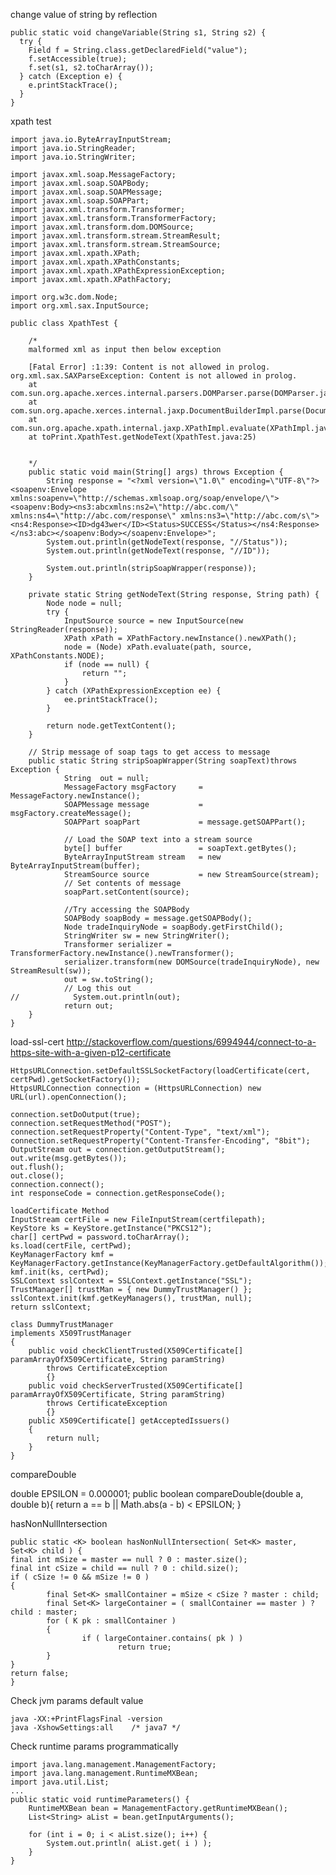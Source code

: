 change value of string by reflection

    public static void changeVariable(String s1, String s2) {
      try {
        Field f = String.class.getDeclaredField("value");
        f.setAccessible(true);
        f.set(s1, s2.toCharArray());
      } catch (Exception e) {
        e.printStackTrace();
      }
    }
  
xpath test
  
    import java.io.ByteArrayInputStream;
    import java.io.StringReader;
    import java.io.StringWriter;
     
    import javax.xml.soap.MessageFactory;
    import javax.xml.soap.SOAPBody;
    import javax.xml.soap.SOAPMessage;
    import javax.xml.soap.SOAPPart;
    import javax.xml.transform.Transformer;
    import javax.xml.transform.TransformerFactory;
    import javax.xml.transform.dom.DOMSource;
    import javax.xml.transform.stream.StreamResult;
    import javax.xml.transform.stream.StreamSource;
    import javax.xml.xpath.XPath;
    import javax.xml.xpath.XPathConstants;
    import javax.xml.xpath.XPathExpressionException;
    import javax.xml.xpath.XPathFactory;
     
    import org.w3c.dom.Node;
    import org.xml.sax.InputSource;
     
    public class XpathTest {
         
        /*
        malformed xml as input then below exception
         
        [Fatal Error] :1:39: Content is not allowed in prolog.
    org.xml.sax.SAXParseException: Content is not allowed in prolog.
        at com.sun.org.apache.xerces.internal.parsers.DOMParser.parse(DOMParser.java:239)
        at com.sun.org.apache.xerces.internal.jaxp.DocumentBuilderImpl.parse(DocumentBuilderImpl.java:283)
        at com.sun.org.apache.xpath.internal.jaxp.XPathImpl.evaluate(XPathImpl.java:468)
        at toPrint.XpathTest.getNodeText(XpathTest.java:25)
         
         
        */
        public static void main(String[] args) throws Exception {
            String response = "<?xml version=\"1.0\" encoding=\"UTF-8\"?><soapenv:Envelope xmlns:soapenv=\"http://schemas.xmlsoap.org/soap/envelope/\"><soapenv:Body><ns3:abcxmlns:ns2=\"http://abc.com/\" xmlns:ns4=\"http://abc.com/response\" xmlns:ns3=\"http://abc.com/s\"><ns4:Response><ID>dg43wer</ID><Status>SUCCESS</Status></ns4:Response></ns3:abc></soapenv:Body></soapenv:Envelope>";
            System.out.println(getNodeText(response, "//Status"));
            System.out.println(getNodeText(response, "//ID"));
             
            System.out.println(stripSoapWrapper(response));
        }
     
        private static String getNodeText(String response, String path) {
            Node node = null;
            try {
                InputSource source = new InputSource(new StringReader(response));
                XPath xPath = XPathFactory.newInstance().newXPath();
                node = (Node) xPath.evaluate(path, source, XPathConstants.NODE);
                if (node == null) {
                    return "";
                }
            } catch (XPathExpressionException ee) {
                ee.printStackTrace();
            }
     
            return node.getTextContent();
        }
     
        // Strip message of soap tags to get access to message
        public static String stripSoapWrapper(String soapText)throws Exception {
                String  out = null;
                MessageFactory msgFactory     = MessageFactory.newInstance();
                SOAPMessage message           = msgFactory.createMessage();
                SOAPPart soapPart             = message.getSOAPPart();
     
                // Load the SOAP text into a stream source
                byte[] buffer                 = soapText.getBytes();
                ByteArrayInputStream stream   = new ByteArrayInputStream(buffer);
                StreamSource source           = new StreamSource(stream);
                // Set contents of message
                soapPart.setContent(source);
     
                //Try accessing the SOAPBody
                SOAPBody soapBody = message.getSOAPBody();
                Node tradeInquiryNode = soapBody.getFirstChild();
                StringWriter sw = new StringWriter();
                Transformer serializer = TransformerFactory.newInstance().newTransformer();
                serializer.transform(new DOMSource(tradeInquiryNode), new StreamResult(sw));
                out = sw.toString();
                // Log this out
    //            System.out.println(out);
                return out;
        }
    }
    
    
load-ssl-cert
http://stackoverflow.com/questions/6994944/connect-to-a-https-site-with-a-given-p12-certificate
    
    HttpsURLConnection.setDefaultSSLSocketFactory(loadCertificate(cert, certPwd).getSocketFactory());
    HttpsURLConnection connection = (HttpsURLConnection) new URL(url).openConnection();
     
    connection.setDoOutput(true);
    connection.setRequestMethod("POST");
    connection.setRequestProperty("Content-Type", "text/xml");
    connection.setRequestProperty("Content-Transfer-Encoding", "8bit");
    OutputStream out = connection.getOutputStream();
    out.write(msg.getBytes());
    out.flush();
    out.close();
    connection.connect();
    int responseCode = connection.getResponseCode();
     
    loadCertificate Method
    InputStream certFile = new FileInputStream(certfilepath);
    KeyStore ks = KeyStore.getInstance("PKCS12");
    char[] certPwd = password.toCharArray();
    ks.load(certFile, certPwd);
    KeyManagerFactory kmf = KeyManagerFactory.getInstance(KeyManagerFactory.getDefaultAlgorithm());
    kmf.init(ks, certPwd);
    SSLContext sslContext = SSLContext.getInstance("SSL");
    TrustManager[] trustMan = { new DummyTrustManager() };
    sslContext.init(kmf.getKeyManagers(), trustMan, null);
    return sslContext;
     
    class DummyTrustManager
    implements X509TrustManager
    {
        public void checkClientTrusted(X509Certificate[] paramArrayOfX509Certificate, String paramString)
            throws CertificateException
            {}
        public void checkServerTrusted(X509Certificate[] paramArrayOfX509Certificate, String paramString)
            throws CertificateException
            {}
        public X509Certificate[] getAcceptedIssuers()
        {
            return null;
        }
    }
    
compareDouble

   double EPSILON = 0.000001;
   public boolean compareDouble(double a, double b){
          return a == b || Math.abs(a - b) < EPSILON;
   }
   
hasNonNullIntersection

    public static <K> boolean hasNonNullIntersection( Set<K> master, Set<K> child ) {
    final int mSize = master == null ? 0 : master.size();
    final int cSize = child == null ? 0 : child.size();
    if ( cSize != 0 && mSize != 0 )
    {
            final Set<K> smallContainer = mSize < cSize ? master : child;
            final Set<K> largeContainer = ( smallContainer == master ) ? child : master;
            for ( K pk : smallContainer )
            {
                    if ( largeContainer.contains( pk ) )
                            return true;
            }
    }  
    return false;
    }
    

Check jvm params default value

    java -XX:+PrintFlagsFinal -version 
    java -XshowSettings:all    /* java7 */

Check runtime params programmatically

    import java.lang.management.ManagementFactory;
    import java.lang.management.RuntimeMXBean;
    import java.util.List;
    ...
    public static void runtimeParameters() {
    	RuntimeMXBean bean = ManagementFactory.getRuntimeMXBean();
		List<String> aList = bean.getInputArguments();
		
		for (int i = 0; i < aList.size(); i++) {
			System.out.println( aList.get( i ) );
		}
	}
